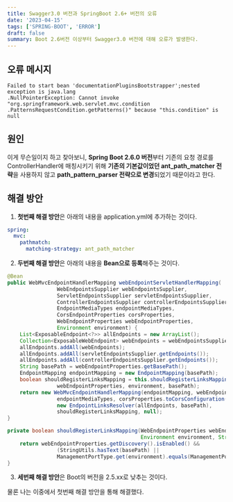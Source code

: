 ```yaml
---
title: Swagger3.0 버전과 SpringBoot 2.6+ 버전의 오류
date: '2023-04-15'
tags: ['SPRING-BOOT', 'ERROR']
draft: false
summary: Boot 2.6버전 이상부터 Swagger3.0 버전에 대해 오류가 발생한다.
---
```


## 오류 메시지

```text
Failed to start bean 'documentationPluginsBootstrapper';nested exception is java.lang
.NullPointerException: Cannot invoke "org.springframework.web.servlet.mvc.condition
.PatternsRequestCondition.getPatterns()" because "this.condition" is null
```

## 원인

이게 무슨일이지 하고 찾아보니, **Spring Boot 2.6.0 버전**부터 기존의 요청 경로를 ControllerHandler에 매칭시키기 위해 **기존의 기본값이었던 ant_path_matcher 전략**을 사용하지 않고 **path_pattern_parser 전략으로 변경**되었기 때문이라고 한다.

## 해결 방안

1. **첫번째 해결 방안**은 아래의 내용을 application.yml에 추가하는 것이다.

```yaml
spring:
  mvc:
    pathmatch:
      matching-strategy: ant_path_matcher
```

2. **두번째 해결 방안**은 아래의 내용을 **Bean으로 등록**해주는 것이다.

```java
@Bean
public WebMvcEndpointHandlerMapping webEndpointServletHandlerMapping(
                WebEndpointsSupplier webEndpointsSupplier,
                ServletEndpointsSupplier servletEndpointsSupplier,
                ControllerEndpointsSupplier controllerEndpointsSupplier,
                EndpointMediaTypes endpointMediaTypes,
                CorsEndpointProperties corsProperties,
                WebEndpointProperties webEndpointProperties,
                Environment environment) {
    List<ExposableEndpoint<?>> allEndpoints = new ArrayList();
    Collection<ExposableWebEndpoint> webEndpoints = webEndpointsSupplier.getEndpoints();
    allEndpoints.addAll(webEndpoints);
    allEndpoints.addAll(servletEndpointsSupplier.getEndpoints());
    allEndpoints.addAll(controllerEndpointsSupplier.getEndpoints());
    String basePath = webEndpointProperties.getBasePath();
    EndpointMapping endpointMapping = new EndpointMapping(basePath);
    boolean shouldRegisterLinksMapping = this.shouldRegisterLinksMapping(
                webEndpointProperties, environment, basePath);
    return new WebMvcEndpointHandlerMapping(endpointMapping, webEndpoints,
                endpointMediaTypes, corsProperties.toCorsConfiguration(),
                new EndpointLinksResolver(allEndpoints, basePath),
                shouldRegisterLinksMapping, null);
}

private boolean shouldRegisterLinksMapping(WebEndpointProperties webEndpointProperties,
                                           Environment environment, String basePath) {
    return webEndpointProperties.getDiscovery().isEnabled() &&
                (StringUtils.hasText(basePath) ||
                ManagementPortType.get(environment).equals(ManagementPortType.DIFFERENT));
}
```

3. **세번째 해결 방안**은 Boot의 버전을 2.5.xx로 낮추는 것이다.

물론 나는 이중에서 첫번째 해결 방안을 통해 해결했다.
